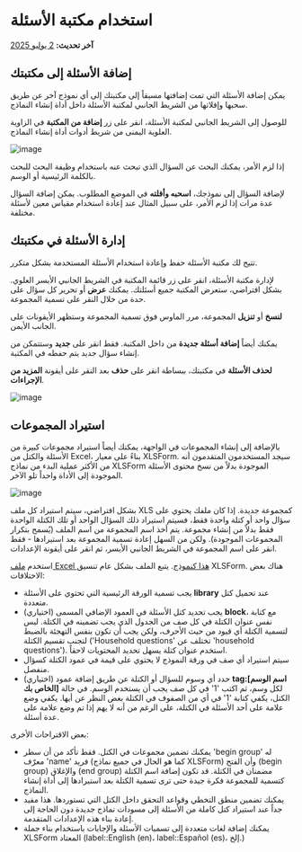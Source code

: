 # استخدام مكتبة الأسئلة
**آخر تحديث:** <a href="https://github.com/kobotoolbox/docs/blob/385b471fb227f28575b67a450696cc8e4f4a3779/source/question_library.md" class="reference">2 يوليو 2025</a>

## إضافة الأسئلة إلى مكتبتك

يمكن إضافة الأسئلة التي تمت إضافتها مسبقاً إلى مكتبتك إلى أي نموذج آخر عن طريق سحبها وإفلاتها من الشريط الجانبي لمكتبة الأسئلة داخل أداة إنشاء النماذج.

للوصول إلى الشريط الجانبي لمكتبة الأسئلة، انقر على زر **إضافة من المكتبة** في الزاوية العلوية اليمنى من شريط أدوات أداة إنشاء النماذج.

![image](/images/question_library/library.jpg)

إذا لزم الأمر، يمكنك البحث عن السؤال الذي تبحث عنه باستخدام وظيفة البحث للبحث بالكلمة الرئيسية أو الوسم.

لإضافة السؤال إلى نموذجك، **اسحبه وأفلته** في الموضع المطلوب. يمكن إضافة السؤال عدة مرات إذا لزم الأمر، على سبيل المثال عند إعادة استخدام مقياس معين لأسئلة مختلفة.

## إدارة الأسئلة في مكتبتك

تتيح لك مكتبة الأسئلة حفظ وإعادة استخدام الأسئلة المستخدمة بشكل متكرر.

لإدارة مكتبة الأسئلة، انقر على زر قائمة المكتبة في الشريط الجانبي الأيسر العلوي. بشكل افتراضي، ستعرض المكتبة جميع أسئلتك. يمكنك **عرض** أو تحرير كل سؤال على حدة من خلال النقر على تسمية المجموعة.

**لنسخ** أو **تنزيل** المجموعة، مرر الماوس فوق تسمية المجموعة وستظهر الأيقونات على الجانب الأيمن.

يمكنك أيضاً **إضافة أسئلة جديدة** من داخل المكتبة. فقط انقر على **جديد** وستتمكن من إنشاء سؤال جديد يتم حفظه في المكتبة.

**لحذف الأسئلة** في مكتبتك، ببساطة انقر على **حذف** بعد النقر على أيقونة **المزيد من الإجراءات**.

![image](/images/question_library/delete.jpg)

## استيراد المجموعات

بالإضافة إلى إنشاء المجموعات في الواجهة، يمكنك أيضاً استيراد مجموعات كبيرة من الأسئلة والكتل من Excel، بناءً على معيار XLSForm. سيجد المستخدمون المتقدمون أنه من الأكثر عملية البدء من نماذج XLSForm الموجودة بدلاً من نسخ محتوى الأسئلة الموجودة إلى الأداة واحداً تلو الآخر.

![image](/images/question_library/import_collection.png)

بشكل افتراضي، سيتم استيراد كل ملف XLS كمجموعة جديدة. إذا كان ملفك يحتوي على سؤال واحد أو كتلة واحدة فقط، فسيتم استيراد ذلك السؤال الواحد أو تلك الكتلة الواحدة فقط بدلاً من إنشاء مجموعة. يتم أخذ اسم المجموعة من اسم الملف (يُسمح بتكرار المجموعات الموجودة). ولكن من السهل إعادة تسمية المجموعة بعد استيرادها - فقط انقر على اسم المجموعة في الشريط الجانبي الأيسر، ثم انقر على أيقونة الإعدادات.

استخدم <a download class="reference" href="./_static/files/question_library/collection_import_sample.xlsx">ملف Excel هذا كنموذج</a>.
يتبع الملف بشكل عام تنسيق XLSForm. هناك بعض الاختلافات:

* يجب تسمية الورقة الرئيسية التي تحتوي على الأسئلة **library** عند تحميل كتل متعددة.
* (اختياري) يجب تحديد كتل الأسئلة في العمود الإضافي المسمى **block**، مع كتابة نفس عنوان الكتلة في كل صف من الجدول الذي يجب تضمينه في الكتلة. ليس لتسمية الكتلة أي قيود من حيث الأحرف، ولكن يجب أن تكون بنفس التهجئة بالضبط لتجنب تقسيم الكتلة ('Household questions' تختلف عن 'household questions'). استخدم عنوان كتلة يسهل تحديد المحتويات لاحقاً.
* سيتم استيراد أي صف في ورقة النموذج لا يحتوي على قيمة في عمود الكتلة كسؤال منفصل.
* (اختياري) حدد أي وسوم للسؤال أو الكتلة عن طريق إضافة عمود **tag:[اسم الوسم الخاص بك]** لكل وسم، ثم اكتب '1' في كل صف يجب أن يستخدم الوسم. في حالة الكتل، يكفي كتابة '1' في أي من الصفوف في الكتلة بغض النظر عن أيها. يكفي وضع علامة على أحد الأسئلة في الكتلة، على الرغم من أنه لا يهم إذا تم وضع علامة على عدة أسئلة.

بعض الاقتراحات الأخرى:

* يمكنك تضمين مجموعات في الكتل. فقط تأكد من أن سطر 'begin group' له معرّف 'name' فريد (كما هو الحال في جميع نماذج XLSForm) وأن الفتح (begin group) والإغلاق (end group) مضمنان في الكتلة. قد تكون إضافة اسم الكتلة كتسمية للمجموعة فكرة جيدة حتى ترى تسمية الكتلة بعد استيرادها إلى أداة إنشاء النماذج.
* يمكنك تضمين منطق التخطي وقواعد التحقق داخل الكتل التي تستوردها. هذا مفيد جداً عند استيراد كتل كاملة من الأسئلة إلى مسودات نماذج جديدة دون الحاجة إلى إعادة بناء هذه الإعدادات المتقدمة.
* يمكنك إضافة لغات متعددة إلى تسميات الأسئلة والإجابات باستخدام بناء جملة XLSForm المعتاد (label::English (en)، label::Español (es)، إلخ.)